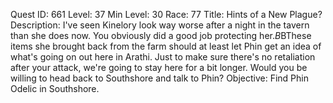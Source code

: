 Quest ID: 661
Level: 37
Min Level: 30
Race: 77
Title: Hints of a New Plague?
Description: I've seen Kinelory look way worse after a night in the tavern than she does now. You obviously did a good job protecting her.$B$BThese items she brought back from the farm should at least let Phin get an idea of what's going on out here in Arathi. Just to make sure there's no retaliation after your attack, we're going to stay here for a bit longer. Would you be willing to head back to Southshore and talk to Phin?
Objective: Find Phin Odelic in Southshore.

